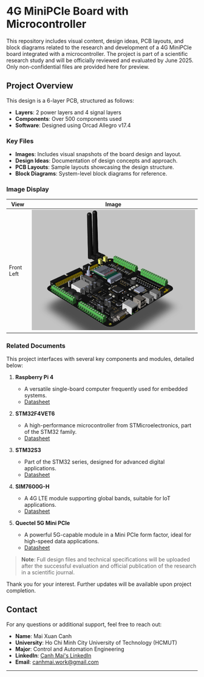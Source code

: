 # 4G MiniPCIe Board with Microcontroller

This repository includes visual content, design ideas, PCB layouts, and block diagrams related to the research and development of a 4G MiniPCIe board integrated with a microcontroller. The project is part of a scientific research study and will be officially reviewed and evaluated by June 2025. Only non-confidential files are provided here for preview.

## Project Overview
This design is a 6-layer PCB, structured as follows:
- **Layers**: 2 power layers and 4 signal layers
- **Components**: Over 500 components used
- **Software**: Designed using Orcad Allegro v17.4

### Key Files
- **Images**: Includes visual snapshots of the board design and layout.
- **Design Ideas**: Documentation of design concepts and approach.
- **PCB Layouts**: Sample layouts showcasing the design structure.
- **Block Diagrams**: System-level block diagrams for reference.

### Image Display

| View       | Image                   |
|------------|--------------------------|
| Front Left | ![Front Left](Image/FrontLeft.png) |

### Related Documents
This project interfaces with several key components and modules, detailed below:

1. **Raspberry Pi 4**
   - A versatile single-board computer frequently used for embedded systems.
   - [Datasheet](https://www.raspberrypi.org/documentation/)

2. **STM32F4VET6**
   - A high-performance microcontroller from STMicroelectronics, part of the STM32 family.
   - [Datasheet](https://www.st.com/en/microcontrollers-microprocessors/stm32f4-series.html)

3. **STM32S3**
   - Part of the STM32 series, designed for advanced digital applications.
   - [Datasheet](https://www.st.com/en/microcontrollers-microprocessors/stm32g0-series.html)

4. **SIM7600G-H**
   - A 4G LTE module supporting global bands, suitable for IoT applications.
   - [Datasheet](https://simcom.ee/documents/SIM7600G-H/SIM7600G-H_Hardware_Design_V1.01.pdf)

5. **Quectel 5G Mini PCIe**
   - A powerful 5G-capable module in a Mini PCIe form factor, ideal for high-speed data applications.
   - [Datasheet](https://www.quectel.com/product/5g-series)

> **Note**: Full design files and technical specifications will be uploaded after the successful evaluation and official publication of the research in a scientific journal.

Thank you for your interest. Further updates will be available upon project completion.
## Contact

For any questions or additional support, feel free to reach out:

- **Name**: Mai Xuan Canh
- **University**: Ho Chi Minh City University of Technology (HCMUT)
- **Major**: Control and Automation Engineering
- **LinkedIn**: [Canh Mai's LinkedIn](https://www.linkedin.com/in/maixuancanh2003/)
- **Email**: canhmai.work@gmail.com

---